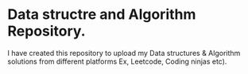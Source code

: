 # **Data structre and Algorithm Repository.**

I have created this repository to upload my Data structures &amp; Algorithm solutions from different platforms Ex, Leetcode, Coding ninjas etc).
